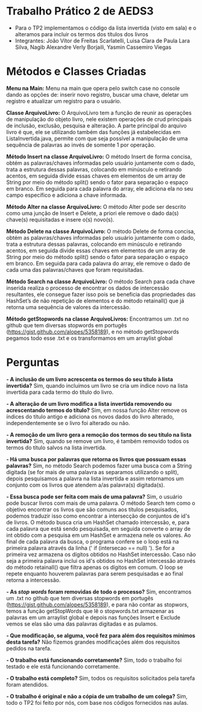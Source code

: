 # Trabalho Prático 2 de AEDS3

- Para o TP2 implementamos o código da lista invertida (visto em sala) e o alteramos para incluir os termos dos títulos dos livros
- Integrantes:  João Vítor de Freitas Scarlatelli, Luisa Clara de Paula Lara Silva, Nagib Alexandre Verly Borjaili, Yasmin Cassemiro Viegas

# Métodos e Classes Criadas

**Menu na Main:** Menu na main que opera pelo switch case no console dando as opções de: inserir novo registro, buscar uma chave, deletar um registro e atualizar um registro para o usuário. 

**Classe ArquivoLivro:** O ArquivoLivro tem a função de reunir as operações de manipulação do objeto livro, nele existem operações de crud principais de inclusão, exclusão, pesquisa e alteração. A parte principal do arquivo livro é que, ele se utilizando também das funções  já estabelecidas em ListaInvertida.java, permite com que seja possível a manipulação de uma sequência de palavras ao invés de somente 1 por operação.

**Método Insert na classe ArquivoLivro:** O método Insert de forma concisa, obtém as palavras/chaves informadas pelo usuário juntamente com o dado, trata a estrutura dessas palavras, colocando em minúsculo e retirando acentos, em seguida divide essas chaves em elementos de um array de String por meio do método split() sendo o fator para separação o espaço em branco. Em seguida para cada palavra do array, ele adiciona ela no seu campo específico e adiciona a chave informada.

**Método Alter na classe ArquivoLivro:** O método Alter pode ser descrito como uma junção de Insert e Delete, a priori ele remove o dado da(s) chave(s) requisitadas e insere o(s) novo(s).

**Método Delete na classe ArquivoLivro:** O método Delete de forma concisa, obtém as palavras/chaves informadas pelo usuário juntamente com o dado, trata a estrutura dessas palavras, colocando em minúsculo e retirando acentos, em seguida divide essas chaves em elementos de um array de String por meio do método split() sendo o fator para separação o espaço em branco. Em seguida para cada palavra do array, ele remove o dado de cada uma das palavras/chaves que foram requisitadas.

**Método Search na classe ArquivoLivro:** O método Search para cada chave inserida realiza o processo de encontrar os dados de intercessão resultantes, ele consegue fazer isso pois se beneficia das propriedades das HashSet’s de não repetição de elementos e do método retainall() que já retorna uma sequência de valores da intercessão.

**Método getStopwords na classe ArquivoLivros:** Encontramos um .txt no github que tem diversas stopwords em portugês (https://gist.github.com/alopes/5358189), e no método getStopwords pegamos todo esse .txt e os transformamos em um arraylist global


# Perguntas

**-   A inclusão de um livro acrescenta os termos do seu título à lista invertida?**
Sim, quando incluímos um livro se cria um índice novo na lista invertida para cada termo do título do livro. 

**-   A alteração de um livro modifica a lista invertida removendo ou acrescentando termos do título?**
Sim, em nossa função Alter remove os índices do título antigo e adiciona os novos dados do livro alterado, independentemente se o livro foi alterado ou não.

**-   A remoção de um livro gera a remoção dos termos do seu título na lista invertida?**
Sim, quando se remove um livro, é também removido todos os termos do título salvos na lista invertida.

**-   Há uma busca por palavras que retorna os livros que possuam essas palavras?**
Sim, no método Search podemos fazer uma busca com a String digitada (se for mais de uma palavra as separamos utilizando o split), depois pesquisamos a palavra na lista invertida e assim retornamos um conjunto com os livros que atendem a/as palavra(s) digitada(s).

**-   Essa busca pode ser feita com mais de uma palavra?**
Sim, o usuário pode buscar livros com mais de uma palavra. O método Search tem como o objetivo encontrar os livros que são comuns aos títulos pesquisados, podemos traduzir isso como encontrar a intersecção de conjuntos de id's de livros. O método busca cria um HashSet chamado intercessão, e, para cada palavra que está sendo pesquisada, em seguida converte o array de int obtido com a pesquisa em um HashSet e armazena nele os valores. Ao final de cada palavra da busca, o programa confere se o loop está na primeira palavra através da linha (' if (intersecao == null) '). Se for a primeira vez armazena os dígitos obtidos no HashSet intercessão. Caso não seja a primeira palavra inclui os id's obtidos no HashSet intercessão através do método retainall() que filtra apenas os dígitos em comum. O loop se repete enquanto houverem palavras para serem pesquisadas e ao final retorna a intercessão.

**-   As _stop words_ foram removidas de todo o processo?**
Sim, encontramos um .txt no github que tem diversas stopwords em portugês (https://gist.github.com/alopes/5358189), e para não contar as stopwors, temos a função getStopWords que lê o stopwords.txt armazenar as palavras em um arraylist global e depois nas funções Insert e Exclude vemos se elas são uma das palavras digitadas e as pulamos.

**-   Que modificação, se alguma, você fez para além dos requisitos mínimos desta tarefa?**
Não fizemos grandes modificações além dos requisitos pedidos na tarefa.

**-   O trabalho está funcionando corretamente?**
Sim, todo o trabalho foi testado e ele está funcionando corretamente.

**-   O trabalho está completo?**
Sim, todos os requisitos solicitados pela tarefa foram atendidos.

**-   O trabalho é original e não a cópia de um trabalho de um colega?**
Sim, todo o TP2 foi feito por nós, com base nos códigos fornecidos nas aulas.
